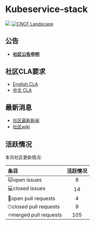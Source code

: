# Kubeservice-stack

![](https://komarev.com/ghpvc/?username=kubeservice-stack)
[![CNCF Landscape](https://img.shields.io/badge/CNCF%20Landscape-5699C6)](https://cncf.landscape2.io/?item=platform--certified-kubernetes-distribution--kubeservice-stack)

## 公告
- **[社区公告申明](https://stack.kubeservice.cn/blog/2023/07/12/%E5%A3%B0%E6%98%8E%E5%85%AC%E5%91%8A/)**

## 社区CLA要求
- [English CLA](https://github.com/kubeservice-stack/cla/blob/master/KubeserviceStack_Open_Source_Individual_CLA.md)
- [中文 CLA](https://github.com/kubeservice-stack/cla/blob/master/KubeserviceStack_Open_Source_Individual_CLA_cn.md)

## 最新消息
- [社区最新新闻](https://stack.kubeservice.cn/blog/news/)
- [社区wiki](https://stack.kubeservice.cn/docs/)

## 活跃情况
<!--GAMFC-->本月社区更新情况: 
| 条目 | 活跃情况 |
| :-- | :--: |
|🐱‍open issues| 8 |
|💻closed issues| 14 |
|💬open pull requests| 4 |
|🕑︎closed pull requests| 9|
|🔥merged pull requests| 105|<!--GAMFC-END-->

<!--REVIEWS--><!--REVIEWS-END-->

